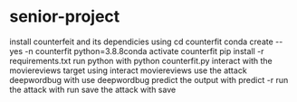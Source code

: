 # senior-project
install counterfeit and its dependicies using cd counterfit conda create --yes -n counterfit python=3.8.8conda activate counterfit pip install -r requirements.txt
run python with python counterfit.py
interact with the moviereviews target using interact moviereviews
use the attack deepwordbug with use deepwordbug
predict the output with predict -r
run the attack with run
save the attack with save
